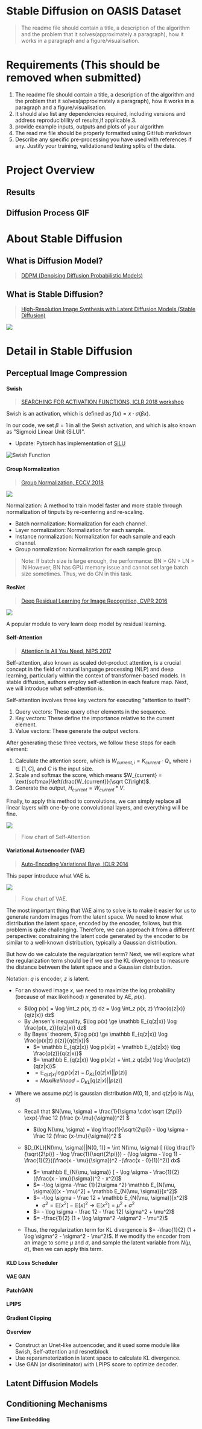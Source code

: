 Stable Diffusion on OASIS Dataset
===

> The readme file should contain a title, a description of the algorithm and the problem that it solves(approximately a paragraph), how it works in a paragraph and a figure/visualisation.

# Requirements (This should be removed when submitted)

1. The readme file should contain a title, a description of the algorithm and the problem that it solves(approximately a paragraph), how it works in a paragraph and a figure/visualisation.
2. It should also list any dependencies required, including versions and address reproduciblility of results,if applicable.3.
3. provide example inputs, outputs and plots of your algorithm
4. The read me file should be properly formatted using GitHub markdown
5. Describe any specific pre-processing you have used with references if any. Justify your training, validationand testing splits of the data.

# Project Overview

## Results

## Diffusion Process GIF


# About Stable Diffusion 

## What is Diffusion Model?
> [DDPM (Denoising Diffusion Probabilistic Models)](https://arxiv.org/abs/2006.11239)


## What is Stable Diffusion?
> [High-Resolution Image Synthesis with Latent Diffusion Models (Stable Diffusion)](https://arxiv.org/abs/2112.10752)

![](report_imgs/stable_diffusion_flowchart.png)

# Detail in Stable Diffusion


## Perceptual Image Compression

#### Swish
> [SEARCHING FOR ACTIVATION FUNCTIONS, ICLR 2018 workshop](https://arxiv.org/pdf/1710.05941.pdf)

Swish is an activation, which is defined as $f(x) = x \cdot \sigma ( \beta x)$.

In our code, we set $\beta = 1$ in all the Swish activation, and which is also known as "Sigmoid Linear Unit (SiLU)".

* Update: Pytorch has implementation of [SiLU](https://pytorch.org/docs/stable/generated/torch.nn.SiLU.html)

![Swish Function](report_imgs/swish.png)

#### Group Normalization
> [Group Normalization, ECCV 2018](https://arxiv.org/abs/1803.08494)

![](report_imgs/group_normalization.png)

Normalization: A method to train model faster and more stable through normalization of tinputs by re-centering and re-scaling.
* Batch normalization: Normalization for each channel.
* Layer normalization: Normalization for each sample.
* Instance normalization: Normalization for each sample and each channel.
* Group normalization: Normalization for each sample group.

> Note: If batch size is large enough, the performance: BN > GN > LN > IN 
> However, BN has GPU memory issue and cannot set large batch size sometimes. 
> Thus, we do GN in this task.

#### ResNet
> [Deep Residual Learning for Image Recognition, CVPR 2016](https://arxiv.org/pdf/1512.03385.pdf)

![](report_imgs/residual_block.png)

A popular module to very learn deep model by residual learning.

#### Self-Attention
> [Attention Is All You Need, NIPS 2017](https://arxiv.org/abs/1706.03762)

Self-attention, also known as scaled dot-product attention, is a crucial concept in the field of natural language processing (NLP) and deep learning, particularly within the context of transformer-based models. In stable diffusion, authors employ self-attention in each feature map. Next, we will introduce what self-attention is.

Self-attention involves three key vectors for executing "attention to itself":

1. Query vectors: These query other elements in the sequence.
2. Key vectors: These define the importance relative to the current element.
3. Value vectors: These generate the output vectors.

After generating these three vectors, we follow these steps for each element:

1. Calculate the attention score, which is $W_{current, i} = K_{current} \cdot Q_{i}$, where $i \in [1, C]$, and $C$ is the input size.
2. Scale and softmax the score, which means $W_{current} = \text{softmax}\left(\frac{W_{current}}{\sqrt C}\right)$.
3. Generate the output, $H_{current} = W_{current} * V$.

Finally, to apply this method to convolutions, we can simply replace all linear layers with one-by-one convolutional layers, and everything will be fine.

![](https://miro.medium.com/v2/resize:fit:1400/1*1je5TwhVAwwnIeDFvww3ew.gif)
> Flow chart of Self-Attention

#### Variational Autoencoder (VAE)
> [Auto-Encoding Variational Baye, ICLR 2014](https://arxiv.org/abs/1312.6114)

This paper introduce what VAE is.

![](https://miro.medium.com/v2/resize:fit:1200/1*Mp7gBL3qMLyWZDiNEC_EpQ.png)
> Flow chart of VAE.

The most important thing that VAE aims to solve is to make it easier for us to generate random images from the latent space. We need to know what distribution the latent space, encoded by the encoder, follows, but this problem is quite challenging. Therefore, we can approach it from a different perspective: constraining the latent code generated by the encoder to be similar to a well-known distribution, typically a Gaussian distribution.

But how do we calculate the regularization term? Next, we will explore what the regularization term should be if we use the KL divergence to measure the distance between the latent space and a Gaussian distribution.

Notation: $q$ is encoder, $z$ is latent.

* For an showed image $x$, we need to maximize the log probability (because of max likelihood) $x$ generated by AE, $p(x)$.

  * $\log p(x) = \log \int_z p(x, z) dz = \log \int_z p(x, z) \frac{q(z|x)}{q(z|x)} dz$
  * By Jensen's inequality, $\log p(x) \ge \mathbb E_{q(z|x)} \log \frac{p(x, z)}{q(z|x)} dz$
  * By Bayes' theorem, $\log p(x) \ge \mathbb E_{q(z|x)} \log \frac{p(x|z) p(z)}{q(z|x)}$
    * $= \mathbb E_{q(z|x)} \log p(x|z)  + \mathbb E_{q(z|x)} \log \frac{p(z)}{q(z|x)}$
    * $= \mathbb E_{q(z|x)} \log p(x|z)  + \int_z q(z|x) \log \frac{p(z)}{q(z|x)}$
    * $= \mathbb E_{q(z|x)} \log p(x|z)  - D_{KL}[q(z|x)||p(z)]$
    * $= Maxlikelihood - D_{KL}[q(z|x)||p(z)]$

* Where we assume $p(z)$ is gaussian distribution $N(0, 1)$, and $q(z|x)$ is $N(\mu, \sigma)$ 

  * Recall that $N(\mu, \sigma) = \frac{1}{\sigma \cdot \sqrt {2\pi}} \exp(-\frac  12 (\frac {x-\mu}{\sigma})^2) $

    * $\log N(\mu, \sigma) = \log \frac{1}{\sqrt{2\pi}} - \log \sigma -\frac  12 (\frac {x-\mu}{\sigma})^2 $

  * $D_{KL}[N(\mu, \sigma)||N(0, 1)] = \int N(\mu, \sigma) [ (\log \frac{1}{\sqrt{2\pi}} - \log \frac{1}{\sqrt{2\pi}}) - (\log \sigma - \log 1)  - \frac{1}{2}((\frac{x - \mu}{\sigma})^2 -(\frac{x - 0}{1})^2)] dx$

    * $= \mathbb E_{N(\mu, \sigma)} [ - \log \sigma  - \frac{1}{2}((\frac{x - \mu}{\sigma})^2 - x^2)]$
    * $= -\log \sigma -\frac {1}{2\sigma ^2} \mathbb E_{N(\mu, \sigma)}[(x - \mu)^2] +  \mathbb  E_{N(\mu, \sigma)}[x^2]$
    * $= -\log \sigma - \frac 12 +  \mathbb  E_{N(\mu, \sigma)}[x^2]$
      * $\sigma^2 = \mathbb E[x^2] - \mathbb  E[x]^2 \rightarrow \mathbb E[x^2] = \mu^2 + \sigma^2$
    * $= - \log \sigma - \frac 12 - \frac 12( \sigma^2 + \mu^2)$
    * $= -\frac{1}{2} (1 + \log  \sigma^2 -\sigma^2 - \mu^2)$
  * Thus, the regularization term for KL divergence is $= -\frac{1}{2} (1 + \log \sigma^2 - \sigma^2 - \mu^2)$. If we modify the encoder from an image to some $\mu$ and $\sigma$, and sample the latent variable from $N(\mu, \sigma)$, then we can apply this term.
#### KLD Loss Scheduler

#### VAE GAN
#### PatchGAN

#### LPIPS
#### Gradient Clipping
####  Overview

* Construct an Unet-like autoencoder, and it used some module like Swish, Self-attention and resnetblock
* Use reparameterization in latent space to calculate KL divergence.
* Use GAN (or discriminator) with LPIPS score to optimize decoder.



## Latent Diffusion Models

## Conditioning Mechanisms

#### Time Embedding